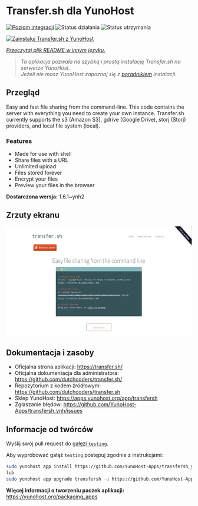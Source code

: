 <!--
To README zostało automatycznie wygenerowane przez <https://github.com/YunoHost/apps/tree/master/tools/readme_generator>
Nie powinno być ono edytowane ręcznie.
-->

# Transfer.sh dla YunoHost

[![Poziom integracji](https://apps.yunohost.org/badge/integration/transfersh)](https://ci-apps.yunohost.org/ci/apps/transfersh/)
![Status działania](https://apps.yunohost.org/badge/state/transfersh)
![Status utrzymania](https://apps.yunohost.org/badge/maintained/transfersh)

[![Zainstaluj Transfer.sh z YunoHost](https://install-app.yunohost.org/install-with-yunohost.svg)](https://install-app.yunohost.org/?app=transfersh)

*[Przeczytaj plik README w innym języku.](./ALL_README.md)*

> *Ta aplikacja pozwala na szybką i prostą instalację Transfer.sh na serwerze YunoHost.*  
> *Jeżeli nie masz YunoHost zapoznaj się z [poradnikiem](https://yunohost.org/install) instalacji.*

## Przegląd

Easy and fast file sharing from the command-line. This code contains the server with everything you need to create your own instance.
Transfer.sh currently supports the s3 (Amazon S3), gdrive (Google Drive), storj (Storj) providers, and local file system (local).

### Features

- Made for use with shell
- Share files with a URL
- Unlimited upload
- Files stored forever
- Encrypt your files
- Preview your files in the browser


**Dostarczona wersja:** 1.6.1~ynh2

## Zrzuty ekranu

![Zrzut ekranu z Transfer.sh](./doc/screenshots/transfer.sh-about.jpg)

## Dokumentacja i zasoby

- Oficjalna strona aplikacji: <https://transfer.sh/>
- Oficjalna dokumentacja dla administratora: <https://github.com/dutchcoders/transfer.sh/>
- Repozytorium z kodem źródłowym: <https://github.com/dutchcoders/transfer.sh>
- Sklep YunoHost: <https://apps.yunohost.org/app/transfersh>
- Zgłaszanie błędów: <https://github.com/YunoHost-Apps/transfersh_ynh/issues>

## Informacje od twórców

Wyślij swój pull request do [gałęzi `testing`](https://github.com/YunoHost-Apps/transfersh_ynh/tree/testing).

Aby wypróbować gałąź `testing` postępuj zgodnie z instrukcjami:

```bash
sudo yunohost app install https://github.com/YunoHost-Apps/transfersh_ynh/tree/testing --debug
lub
sudo yunohost app upgrade transfersh -u https://github.com/YunoHost-Apps/transfersh_ynh/tree/testing --debug
```

**Więcej informacji o tworzeniu paczek aplikacji:** <https://yunohost.org/packaging_apps>
